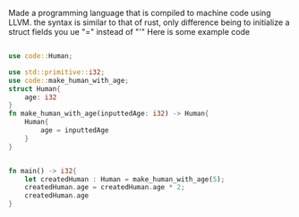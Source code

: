 Made a programming language that is compiled to machine code using LLVM. the syntax is similar to that of rust,
only difference being to initialize a struct fields you ue "=" instead of "'"
Here is some example code
```rust

use code::Human;

use std::primitive::i32;
use code::make_human_with_age;
struct Human{
    age: i32   
}
fn make_human_with_age(inputtedAge: i32) -> Human{
    Human{
        age = inputtedAge  
    }
}


fn main() -> i32{
    let createdHuman : Human = make_human_with_age(5);
    createdHuman.age = createdHuman.age * 2;
    createdHuman.age
}

```
